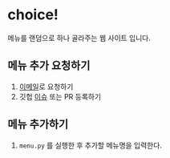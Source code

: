 # choice!

메뉴를 랜덤으로 하나 골라주는 웹 사이트 입니다.

## 메뉴 추가 요청하기

1. [이메일](mailto:chick_0@ch1ck.xyz)로 요청하기
2. 깃헙 [이슈](https://github.com/chick0/choice/issues/new?assignees=chick0&labels=&template=menu.md&title=%EB%A9%94%EB%89%B4+%EC%B6%94%EA%B0%80+%EC%9A%94%EC%B2%AD) 또는 PR 등록하기

## 메뉴 추가하기

1. `menu.py` 를 실행한 후 추가할 메뉴명을 입력한다.
